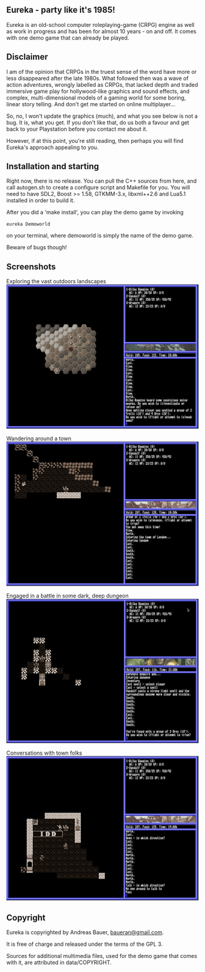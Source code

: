 ## Eureka - party like it's 1985!
Eureka is an old-school computer roleplaying-game (CRPG) engine as well as work
in progress and has been for almost 10 years - on and off.  It comes with one
demo game that can already be played.

## Disclaimer
I am of the opinion that CRPGs in the truest sense of the word have more or
less disappeared after the late 1980s.  What followed then was a wave of
action adventures, wrongly labelled as CRPGs, that lacked depth and traded
immersive game play for hollywood-like graphics and sound effects, and
complex, multi-dimensional models of a gaming world for some boring, linear
story telling.  And don't get me started on online multiplayer...

So, no, I won't update the graphics (much), and what you see below is not a
bug.  It is, what you get.  If you don't like that, do us both a favour and
get back to your Playstation before you contact me about it.

However, if at this point, you're still reading, then perhaps you will find
Eureka's approach appealing to you.

## Installation and starting
Right now, there is no release. You can pull the C++ sources from here, and
call autogen.sh to create a configure script and Makefile for you.  You will
need to have SDL2, Boost >= 1.58, GTKMM-3.x, libxml++2.6 and Lua5.1 installed
in order to build it.

After you did a 'make install', you can play the demo game by invoking

    eureka Demoworld

on your terminal, where demoworld is simply the name of the demo game.

Beware of bugs though!

## Screenshots

Exploring the vast outdoors landscapes
![Wilderness](docs/img/out.gif)

Wandering around a town
![Indoors](docs/img/lendom.gif)

Engaged in a battle in some dark, deep dungeon
![Battle](docs/img/battle.gif)

Conversations with town folks
![Conversation](docs/img/talk.gif)

## Copyright

Eureka is copyrighted by Andreas Bauer, baueran@gmail.com.

It is free of charge and released under the terms of the GPL 3.

Sources for additional multimedia files, used for the demo game that comes with it, 
are attributed in data/COPYRIGHT.
